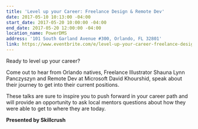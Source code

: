 ```yaml
---
title: 'Level up your Career: Freelance Design & Remote Dev'
date: 2017-05-10 10:13:00 -04:00
start_date: 2017-05-20 10:00:00 -04:00
end_date: 2017-05-20 12:00:00 -04:00
location_name: PowerDMS
address: '101 South Garland Avenue #300, Orlando, FL 32801'
link: https://www.eventbrite.com/e/level-up-your-career-freelance-design-remote-dev-presented-by-skillcrush-tickets-34318799453
---
```


Ready to level up your career? 

Come out to hear from Orlando natives, Freelance Illustrator Shauna Lynn Panczyszyn and Remote Dev at Microsoft David Khourshid, speak about their journey to get into their current positions.

These talks are sure to inspire you to push forward in your career path and will provide an opportunity to ask local mentors questions about how they were able to get to where they are today.

**Presented by Skillcrush**